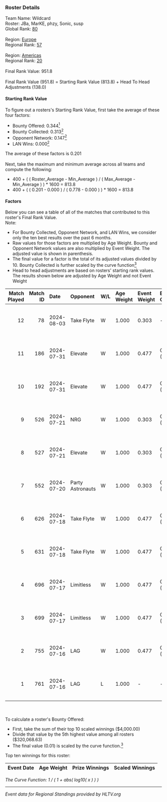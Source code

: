 ### Roster Details<br />
Team Name: Wildcard<br />
Roster: JBa, MarKE, phzy, Sonic, susp<br />
Global Rank: [80](../../standings_global_2024_08_06.md)<br />
<br />
Region: [Europe]( ../../standings_europe_2024_08_06.md)<br />
Regional Rank: [57]( ../../standings_europe_2024_08_06.md)<br />
<br />
Region: [Americas]( ../../standings_americas_2024_08_06.md)<br />
Regional Rank: [20]( ../../standings_americas_2024_08_06.md)<br />
<br />
Final Rank Value:  951.8<br />
<br />
Final Rank Value (951.8) = Starting Rank Value (813.8) + Head To Head Adjustments (138.0)<br />

#### Starting Rank Value<br />
To figure out a rosters's Starting Rank Value, first take the average of these four factors:<br />
- Bounty Offered: 0.344[<sup>1</sup>](#table2)
- Bounty Collected: 0.313[<sup>2</sup>](#table1)
- Opponent Network: 0.147[<sup>2</sup>](#table1)
- LAN Wins: 0.000[<sup>2</sup>](#table1)

The average of these factors is 0.201<br />
<br />
Next, take the maximum and minimum average across all teams and compute the following:<br />
- 400 + ( ( Roster_Average - Min_Average ) / ( Max_Average - Min_Average ) ) * 1600 = 813.8
- 400 + ( ( 0.201 - 0.000 ) / ( 0.778 - 0.000 ) ) * 1600 = 813.8


#### Factors<br />
Below you can see a table of all of the matches that contributed to this roster's Final Rank Value.<br />
Note:<br />

- For Bounty Collected, Opponent Network, and LAN Wins, we consider only the ten best results over the past 6 months.
- Raw values for those factors are multiplied by Age Weight. Bounty and Opponent Network values are also multiplied by Event Weight. The adjusted value is shown in parenthesis.
- The final value for a factor is the total of its adjusted values divided by 10. Bounty Collected is further scaled by the curve function[<sup>3</sup>](#curveFunction)
- Head to head adjustments are based on rosters' starting rank values. The results shown below are adjusted by Age Weight and not Event Weight
<span id="table1"></span><br />


| Match Played | Match ID | Date       | Opponent         | W/L | Age Weight | Event Weight | Bounty Collected | Opponent Network | LAN Wins  | H2H Adj. | Roster                            |
| -: | -: | :- | :- | :- | :- | :- | :- | :- | :- | -: | :- |
|           12 |       78 | 2024-08-03 | Take Flyte       | W   | 1.000      | 0.303        | -                | 0.231 (0.070)    | 0 (0.000) |     5.26 | JBa, MarKE, phzy, Sonic, susp     |
|           11 |      186 | 2024-07-31 | Elevate          | W   | 1.000      | 0.477        | 0.027 (0.013)    | 0.501 (0.239)    | 0 (0.000) |    13.79 | JBa, phzy, Sonic, stanislaw, susp |
|           10 |      192 | 2024-07-31 | Elevate          | W   | 1.000      | 0.477        | 0.027 (0.013)    | 0.501 (0.239)    | 0 (0.000) |    15.05 | JBa, phzy, Sonic, stanislaw, susp |
|            9 |      526 | 2024-07-21 | NRG              | W   | 1.000      | 0.303        | 0.020 (0.006)    | 0.502 (0.152)    | 0 (0.000) |    20.01 | JBa, phzy, Sonic, stanislaw, susp |
|            8 |      527 | 2024-07-21 | Elevate          | W   | 1.000      | 0.303        | 0.027 (0.008)    | 0.501 (0.152)    | 0 (0.000) |    18.53 | JBa, phzy, Sonic, stanislaw, susp |
|            7 |      552 | 2024-07-20 | Party Astronauts | W   | 1.000      | 0.303        | 0.041 (0.012)    | 0.510 (0.155)    | 0 (0.000) |    20.58 | JBa, phzy, Sonic, stanislaw, susp |
|            6 |      626 | 2024-07-18 | Take Flyte       | W   | 1.000      | 0.477        | 0.002 (0.001)    | 0.231 (0.110)    | 0 (0.000) |     9.03 | JBa, phzy, Sonic, stanislaw, susp |
|            5 |      631 | 2024-07-18 | Take Flyte       | W   | 1.000      | 0.477        | 0.002 (0.001)    | 0.231 (0.110)    | 0 (0.000) |     9.72 | JBa, phzy, Sonic, stanislaw, susp |
|            4 |      696 | 2024-07-17 | Limitless        | W   | 1.000      | 0.477        | 0.005 (0.002)    | 0.128 (0.061)    | 0 (0.000) |    10.31 | JBa, phzy, Sonic, stanislaw, susp |
|            3 |      699 | 2024-07-17 | Limitless        | W   | 1.000      | 0.477        | 0.005 (0.002)    | -                | 0 (0.000) |    11.16 | JBa, phzy, Sonic, stanislaw, susp |
|            2 |      755 | 2024-07-16 | LAG              | W   | 1.000      | 0.477        | 0.012 (0.006)    | 0.376 (0.179)    | -         |    17.94 | JBa, phzy, Sonic, stanislaw, susp |
|            1 |      761 | 2024-07-16 | LAG              | L   | 1.000      | -            | -                | -                | -         |   -13.37 | JBa, phzy, Sonic, stanislaw, susp |

<br />
<span id="table2"></span><br />
To calculate a roster's Bounty Offered:<br />

- First, take the sum of their top 10 scaled winnings ($4,000.00)
- Divide that value by the 5th highest value among all rosters ($320,068.63)
- The final value (0.01) is scaled by the curve function.[<sup>3</sup>](#curveFunction)

Top ten winnings for this roster:<br />

| Event Date | Age Weight | Prize Winnings | Scaled Winnings |
| :- | -: | :- | :- |


<span id="curveFunction"></span>_The Curve Function: 1 / ( 1 + abs( log10( x ) ) )_<br />

---
_Event data for Regional Standings provided by HLTV.org_<br />
